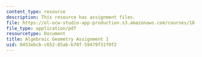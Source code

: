 ```yaml
---
content_type: resource
description: This resource has assignment files.
file: https://ol-ocw-studio-app-production.s3.amazonaws.com/courses/18-725-algebraic-geometry-fall-2015/0453ebcbc65285abb70f59479f31f0f2_MIT18_725F15_hw1.pdf
file_type: application/pdf
resourcetype: Document
title: Algebraic Geometry Assignment 1
uid: 0453ebcb-c652-85ab-b70f-59479f31f0f2
---
```

